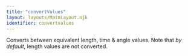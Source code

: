 ```yaml
---
title: "convertValues"
layout: layouts/MainLayout.njk
identifier: convertvalues
---
```


<!-- This file was automatically generated. -->


Converts between equivalent length, time & angle values. Note that *by default*,
length values are not converted.
